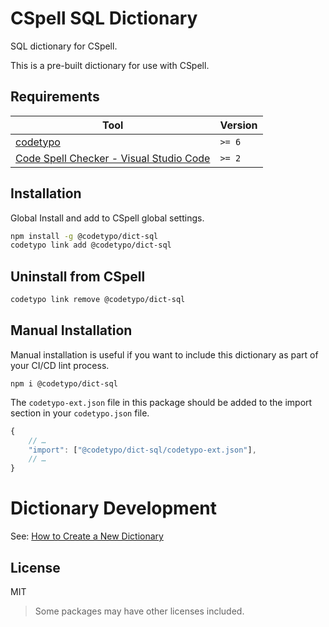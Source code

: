 # CSpell SQL Dictionary

SQL dictionary for CSpell.

This is a pre-built dictionary for use with CSpell.

## Requirements

| Tool                                                                                                                                 | Version |
| ------------------------------------------------------------------------------------------------------------------------------------ | ------- |
| [codetypo](https://github.com/khulnasoft/codetypo)                                                                               | `>= 6`  |
| [Code Spell Checker - Visual Studio Code](https://marketplace.visualstudio.com/items?itemName=khulnasoft.code-spell-checker) | `>= 2`  |

## Installation

Global Install and add to CSpell global settings.

```sh
npm install -g @codetypo/dict-sql
codetypo link add @codetypo/dict-sql
```

## Uninstall from CSpell

```sh
codetypo link remove @codetypo/dict-sql
```

## Manual Installation

Manual installation is useful if you want to include this dictionary as part of your CI/CD lint process.

```
npm i @codetypo/dict-sql
```

The `codetypo-ext.json` file in this package should be added to the import section in your `codetypo.json` file.

```javascript
{
    // …
    "import": ["@codetypo/dict-sql/codetypo-ext.json"],
    // …
}
```

# Dictionary Development

See: [How to Create a New Dictionary](https://github.com/khulnasoft/codetypo-dicts#how-to-create-a-new-dictionary)

## License

MIT

> Some packages may have other licenses included.
